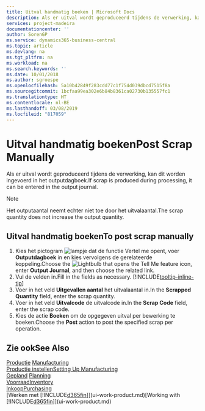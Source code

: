 ```yaml
---
title: Uitval handmatig boeken | Microsoft Docs
description: Als er uitval wordt geproduceerd tijdens de verwerking, kan dit worden ingevoerd in het outputdagboek. Het outputaantal neemt echter niet toe door het uitvalaantal.
services: project-madeira
documentationcenter: ''
author: SorenGP
ms.service: dynamics365-business-central
ms.topic: article
ms.devlang: na
ms.tgt_pltfrm: na
ms.workload: na
ms.search.keywords: ''
ms.date: 10/01/2018
ms.author: sgroespe
ms.openlocfilehash: 5a10b42849f283cdd77c1f754d039dbcd7515f8a
ms.sourcegitcommit: 1bcfaa99ea302e6b84b8361ca02730b135557fc1
ms.translationtype: HT
ms.contentlocale: nl-BE
ms.lasthandoff: 03/08/2019
ms.locfileid: "817059"
---
```

# <a name="post-scrap-manually"></a><span data-ttu-id="f457d-104">Uitval handmatig boeken</span><span class="sxs-lookup"><span data-stu-id="f457d-104">Post Scrap Manually</span></span>
<span data-ttu-id="f457d-105">Als er uitval wordt geproduceerd tijdens de verwerking, kan dit worden ingevoerd in het outputdagboek.</span><span class="sxs-lookup"><span data-stu-id="f457d-105">If scrap is produced during processing, it can be entered in the output journal.</span></span> 

> [!NOTE]
> <span data-ttu-id="f457d-106">Het outputaantal neemt echter niet toe door het uitvalaantal.</span><span class="sxs-lookup"><span data-stu-id="f457d-106">The scrap quantity does not increase the output quantity.</span></span>  

## <a name="to-post-scrap-manually"></a><span data-ttu-id="f457d-107">Uitval handmatig boeken</span><span class="sxs-lookup"><span data-stu-id="f457d-107">To post scrap manually</span></span>  
1. <span data-ttu-id="f457d-108">Kies het pictogram ![lampje dat de functie Vertel me opent](media/ui-search/search_small.png "Vertel me wat u wilt doen"), voer **Outputdagboek** in en kies vervolgens de gerelateerde koppeling.</span><span class="sxs-lookup"><span data-stu-id="f457d-108">Choose the ![Lightbulb that opens the Tell Me feature](media/ui-search/search_small.png "Tell me what you want to do") icon, enter **Output Journal**, and then choose the related link.</span></span>  
2. <span data-ttu-id="f457d-109">Vul de velden in.</span><span class="sxs-lookup"><span data-stu-id="f457d-109">Fill in the fields as necessary.</span></span> [!INCLUDE[tooltip-inline-tip](includes/tooltip-inline-tip_md.md)]  
3. <span data-ttu-id="f457d-110">Voer in het veld **Uitgevallen aantal** het uitvalaantal in.</span><span class="sxs-lookup"><span data-stu-id="f457d-110">In the **Scrapped Quantity** field, enter the scrap quantity.</span></span>  
4. <span data-ttu-id="f457d-111">Voer in het veld **Uitvalcode** de uitvalcode in.</span><span class="sxs-lookup"><span data-stu-id="f457d-111">In the **Scrap Code** field, enter the scrap code.</span></span>  
5. <span data-ttu-id="f457d-112">Kies de actie **Boeken** om de opgegeven uitval per bewerking te boeken.</span><span class="sxs-lookup"><span data-stu-id="f457d-112">Choose the **Post** action to post the specified scrap per operation.</span></span>  

## <a name="see-also"></a><span data-ttu-id="f457d-113">Zie ook</span><span class="sxs-lookup"><span data-stu-id="f457d-113">See Also</span></span>  
<span data-ttu-id="f457d-114">[Productie](production-manage-manufacturing.md)  </span><span class="sxs-lookup"><span data-stu-id="f457d-114">[Manufacturing](production-manage-manufacturing.md)  </span></span>  
[<span data-ttu-id="f457d-115">Productie instellen</span><span class="sxs-lookup"><span data-stu-id="f457d-115">Setting Up Manufacturing</span></span>](production-configure-production-processes.md)  
<span data-ttu-id="f457d-116">[Gepland](production-planning.md)    </span><span class="sxs-lookup"><span data-stu-id="f457d-116">[Planning](production-planning.md)    </span></span>  
[<span data-ttu-id="f457d-117">Voorraad</span><span class="sxs-lookup"><span data-stu-id="f457d-117">Inventory</span></span>](inventory-manage-inventory.md)  
[<span data-ttu-id="f457d-118">Inkoop</span><span class="sxs-lookup"><span data-stu-id="f457d-118">Purchasing</span></span>](purchasing-manage-purchasing.md)  
<span data-ttu-id="f457d-119">[Werken met [!INCLUDE[d365fin](includes/d365fin_md.md)]](ui-work-product.md)</span><span class="sxs-lookup"><span data-stu-id="f457d-119">[Working with [!INCLUDE[d365fin](includes/d365fin_md.md)]](ui-work-product.md)</span></span>
